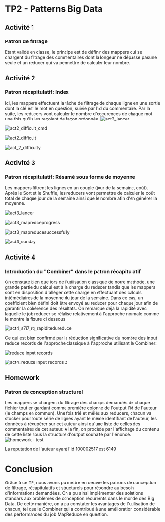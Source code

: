 # TP2 - Patterns Big Data

## Activité 1
### Patron de filtrage

Etant validé en classe, le principe est de définir des mappers qui se chargent du filtrage des commentaires dont la longeur ne dépasse pasune seule et un reducer qui va permettre de calculer leur nombre.

## Activité 2
### Patron récapitulatif: Index
Ici, les mappers effectuent la tâche de filtrage de chaque ligne en une sortie dont la clé est le mot en question, suivie par l'id du commentaire. Par la suite, les reducers vont calculer le nombre d'occurences de chaque mot une fois qu'ils les reçoient de façon ordonnée.
![act2_lancer](https://cloud.githubusercontent.com/assets/23452983/24572608/e5b9f34c-1671-11e7-83c9-bd3ac3510bfd.png)

![act2_difficult_cmd](https://cloud.githubusercontent.com/assets/23452983/24572611/e8fd8820-1671-11e7-8005-3454318803b5.png)

![act2_difficult](https://cloud.githubusercontent.com/assets/23452983/24572614/f1663aac-1671-11e7-845c-8b7e69692d5c.png)

![act_2_difficulty](https://cloud.githubusercontent.com/assets/23452983/24572576/aa2d05b2-1671-11e7-8244-e48f0d7674ff.png)

## Activité 3 
### Patron récapitulatif: Résumé sous forme de moyenne
Les mappers filtrent les lignes en un couple (jour de la semaine, coût). Après le Sort et le Shuffle, les reducers vont permettre de calculer le coût total de chaque jour de la semaine ainsi que le nombre afin d'en générer la moyenne.

![act3_lancer](https://cloud.githubusercontent.com/assets/23452983/24572625/25a16242-1672-11e7-9adc-6670ec094fa3.png)

![act3_mapredceprogress](https://cloud.githubusercontent.com/assets/23452983/24572627/2917a210-1672-11e7-887c-7e9f48f1a064.png)

![act3_mapreducesuccessfully](https://cloud.githubusercontent.com/assets/23452983/24572629/2bbb8f4a-1672-11e7-814a-fc035326cd20.png)

![act3_sunday](https://cloud.githubusercontent.com/assets/23452983/24572630/2ed8efa6-1672-11e7-8350-42bcf2ea4918.png)

## Activité 4
### Introduction du "Combiner" dans le patron récapitulatif
On constate bien que lors de l'utilisation classique de notre méthode, une grande partie du calcul est à la charge du reducer tandis que les mappers sont en disposition d'alléger cette charge en effectuant des calculs intémédiaires de la moyenne du jour de la semaine. Dans ce cas, un coefficient bien défini doit être envoyé au reducer pour chaque jour afin de garantir la cohérence des résultats. On remarque déjà la rapidité avec laquelle le job reducer se rélalise relativement à l'approche normale comme le montre la figure ci dessous 

![act4_s7i7_rq_rapiditedureduce](https://cloud.githubusercontent.com/assets/23452983/24572643/6519abbe-1672-11e7-9769-2456ab30adbc.png)

Ce qui est bien confirmé par la réduction significative du nombre des input reduce records de l'approche classique à l'approche utilisant le Combiner:

![reduce input records](https://cloud.githubusercontent.com/assets/23452983/24572640/5b2c43be-1672-11e7-9e91-643eca969bdb.jpg)

![act4_reduce input records 2](https://cloud.githubusercontent.com/assets/23452983/24572641/5b2f57de-1672-11e7-8731-5f6c719f9bcb.png)

## Homework
### Patron de conception structurel
Les mappers se chargent du filtrage des champs demandés de chaque fichier tout en gardant comme première colonne de l'output l'id de l'auteur (le champs en commun). Une fois trié et mếlés aux reducers, chacun va stocker pour toute série de lignes ayant le même identifiant de l'auteur, les données à récupérer sur cet auteur ainsi qu'une liste de celles des commentaires de cet auteur. A la fin, on procède par l'affichage du contenu de cette liste sous la structure d'output souhaité par l'énoncé. 
![homework - test](https://cloud.githubusercontent.com/assets/23452983/24572659/9b3bc984-1672-11e7-8d06-08525e331a06.png)

La reputation de l'auteur ayant l'id 100002517 est 6149



# Conclusion
Grâce à ce TP, nous avons pu mettre en oeuvre les patrons de conception de filtrage, récapitulatifs et structurels pour répondre au besoin d'informations demandées. On a pu ainsi implémenter des solutions standars aux problèmes de conception récurrents dans le monde des Big Data. De cette manière, on a pu constater les avantages de l'utilisation de chacun, tel que le Combiner qui a contribué à une amélioration considérable des performances du job MapReduce en question.
